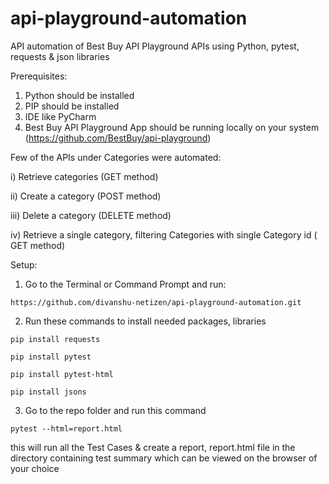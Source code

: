 # api-playground-automation
API automation of Best Buy API Playground APIs using Python, pytest, requests &amp; json libraries


Prerequisites:

1. Python should be installed 
2. PIP should be installed
3. IDE like PyCharm
4. Best Buy API Playground App should be running locally on your system (https://github.com/BestBuy/api-playground)

Few of the APIs under Categories were automated:

i) Retrieve categories (GET method)

ii) Create a category (POST method)

iii) Delete a category (DELETE method)

iv) Retrieve a single category, filtering Categories with single Category id ( GET method)


Setup:

1. Go to the Terminal or Command Prompt and run:

``` https://github.com/divanshu-netizen/api-playground-automation.git ```

2. Run these commands to install needed packages, libraries

``` pip install requests ```

``` pip install pytest ```

``` pip install pytest-html ```

``` pip install jsons ```

3. Go to the repo folder and run this command 

``` pytest --html=report.html ```

this will run all the Test Cases &  create a report, report.html file in the directory containing test summary which can be viewed on the browser of your choice 
